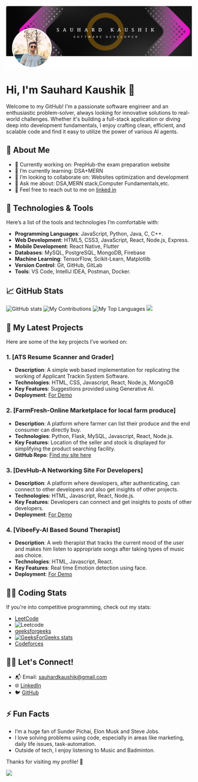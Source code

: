 ![](https://github.com/Sauhard04/Sauhard04/blob/6d256ba589b8f47d483a2e96c00e755f43c23da1/Screenshot%202024-11-22%20222349.png)

# Hi, I'm Sauhard Kaushik 👋

Welcome to my GitHub! I'm a passionate software engineer and an enthusiastic problem-solver, always looking for innovative solutions to real-world challenges. Whether it's building a full-stack application or diving deep into development fundamentals, I enjoy crafting clean, efficient, and scalable code and find it easy to utilize the power of various AI agents.

## 🚀 About Me

- 🔭 Currently working on: PrepHub-the exam preparation website
- 🌱 I’m currently learning: DSA+MERN
- 👯 I’m looking to collaborate on: Websites optimization and development
- 🤔 Ask me about: DSA,MERN stack,Computer Fundamentals,etc.
- 💬 Feel free to reach out to me on [linked in](https://www.linkedin.com/in/sauhard-kaushik-1a1797250/)

## 🔧 Technologies & Tools

Here’s a list of the tools and technologies I’m comfortable with:

- **Programming Languages**: JavaScript, Python, Java, C, C++.
- **Web Development**: HTML5, CSS3, JavaScript, React, Node.js, Express.
- **Mobile Development**: React Native, Flutter
- **Databases**: MySQL, PostgreSQL, MongoDB, Firebase
- **Machine Learning**: TensorFlow, Scikit-Learn, Matplotlib
- **Version Control**: Git, GitHub, GitLab
- **Tools**: VS Code, IntelliJ IDEA, Postman, Docker.

## 📈 GitHub Stats

![GitHub stats](https://github-readme-stats.vercel.app/api?username=Sauhard04&theme=vue-dark&show_icons=true&hide_border=false&count_private=true)
![My Contributions](https://github-readme-streak-stats.herokuapp.com/?user=Sauhard04&theme=vue-dark&hide_border=false)
![My Top Languages](https://github-readme-stats.vercel.app/api/top-langs/?username=Sauhard04&theme=vue-dark&show_icons=true&hide_border=false&layout=compact)
![](https://github-profile-trophy.vercel.app/?username=Sauhard04&theme=dard_dimmed)

## 📌 My Latest Projects

Here are some of the key projects I’ve worked on:

### 1. [ATS Resume Scanner and Grader]
- **Description**: A simple web based implementation for replicating the working of Applicant Trackin System Software.
- **Technologies**: HTML, CSS, Javascript, React, Node.js, MongoDB
- **Key Features**: Suggestions provided using Generative AI.
- **Deployment**: [For Demo](https://ats-resume-scanner-and-grader.vercel.app/)

### 2. [FarmFresh-Online Marketplace for local farm produce]
- **Description**: A platform where farmer can list their produce and the end consumer can directly buy.
- **Technologies**: Python, Flask, MySQL, Javascript, React, Node.js.
- **Key Features**: Location of the seller and stock is displayed for simplifying the product searching facility.
- **GitHub Repo**: [Find my site here](https://github.com/Sauhard04/FARMFRESH-APP.git)

### 3. [DevHub-A Networking Site For Developers]
- **Description**: A platform where developers, after authenticating, can connect to other developers and also get insights of other projects.
- **Technologies**: HTML, Javascript, React, Node.js.
- **Key Features**: Developers can connect and get insights to posts of other developers.
- **Deployment**: [For Demo](https://devhubc-ebj6cdoal-sauhard04s-projects.vercel.app/)

### 4. [VibeeFy-AI Based Sound Therapist]
- **Description**: A web therapist that tracks the current mood of the user and makes him listen to appropriate songs after taking types of music aas choice.
- **Technologies**: HTML, Javascript, React.
- **Key Features**: Real time Emotion detection using face.
- **Deployment**: [For Demo](https://vibee-fy.vercel.app/)

## 🧑‍💻 Coding Stats

If you're into competitive programming, check out my stats:

- [LeetCode](https://leetcode.com/sauhard_01)
- ![Leetcode](https://leetcard.jacoblin.cool/sauhard_01?theme=dark&font=Archivo%20Black)
- [geeksforgeeks](https://www.geeksforgeeks.org/user/sauhard_04/)
- [![GeeksForGeeks stats](https://gfgstatscard.vercel.app/sauhard_04)](https://www.geeksforgeeks.org/user/sauhard_04/)
- [Codeforces](https://codeforces.com/profile/sauhard2004)

## 👯‍♂️ Let's Connect!

- 📬 Email: sauhardkaushik@gmail.com
- 🌐 [LinkedIn](https://www.linkedin.com/in/sauhard-kaushik-1a1797250/)
- 🐦 [GitHub](https://github.com/Sauhard04)


## ⚡ Fun Facts

- I’m a huge fan of Sunder Pichai, Elon Musk and Steve Jobs. 
- I love solving problems using code, especially in areas like marketing, daily life issues, task-automation.
- Outside of tech, I enjoy listening to Music and Badminton.

Thanks for visiting my profile! 🚀

![](https://github.com/users/Sauhard04/achievements/quickdraw)
